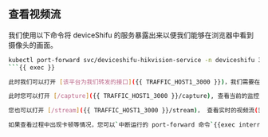 ## 查看视频流

我们使用以下命令将 deviceShifu 的服务暴露出来以便我们能够在浏览器中看到摄像头的画面。

```bash
kubectl port-forward svc/deviceshifu-hikvision-service -n deviceshifu 3000:80 --address=0.0.0.0
```{{ exec }}

此时我们可以打开 [该平台为我们转发的接口]({{ TRAFFIC_HOST1_3000 }})，我们需要在访问的 URL 后面加上指令来对设备进行操作。

此时您可以打开 [/capture]({{ TRAFFIC_HOST1_3000 }}/capture), 查看当前的监控照片

您也可以打开 [/stream]({{ TRAFFIC_HOST1_3000 }}/stream)， 查看实时的视频流(我们不推荐您这么做，由于该平台的机器配置较低，可能无法流畅地查看视频流)

如果查看过程中出现卡顿等情况，您可以`中断运行的 port-forward 命令`{{exec interrupt}}，再次运行即可。